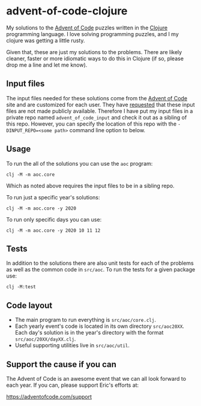 # advent-of-code-clojure

My solutions to the [Advent of Code][1] puzzles written in the
[Clojure][2] programming language. I love solving programming
puzzles, and I my clojure was getting a little rusty.

Given that, these are just my solutions to the problems.
There are likely cleaner, faster or more idiomatic ways to
do this in Clojure (if so, please drop me a line and let me know).

## Input files

The input files needed for these solutions come from the
[Advent of Code][1] site and are customized for each user. They
have [requested][3] that these input files are not made publicly
available. Therefore I have put my input files in a private repo
named `advent_of_code_input` and check it out as a sibling of
this repo. However, you can specify the location of this repo with
the `-DINPUT_REPO=<some path>` command line option to  below.


## Usage

To run the all of the solutions you can use the `aoc` program:

```shell
clj -M -m aoc.core
```

Which as noted above requires the input files to be in a sibling repo.

To run just a specific year's solutions:

```shell
clj -M -m aoc.core -y 2020
```

To run only specific days you can use:

```shell
clj -M -m aoc.core -y 2020 10 11 12
```

## Tests

In addition to the solutions there are also unit tests for each of the problems
as well as the common code in `src/aoc`. To run the tests for a given package use:

```shell
clj -M:test
```

## Code layout

- The main program to run everything is `src/aoc/core.clj`.
- Each yearly event's code is located in its own directory `src/aoc20XX`. Each day's solution is in the year's directory with the format `src/aoc/20XX/dayXX.clj`.
- Useful supporting utilities live in `src/aoc/util`.

## Support the cause if you can

The Advent of Code is an awesome event that we can all look forward to each
year. If you can, please support Eric's efforts at:

https://adventofcode.com/support

[1]: https://adventofcode.com
[2]: https://clojure.org
[3]: https://www.reddit.com/r/adventofcode/wiki/faqs/copyright/inputs
